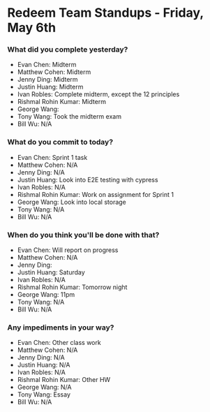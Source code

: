 # Redeem Team Standups - Friday, May 6th

### What did you complete yesterday?
- Evan Chen: Midterm
- Matthew Cohen: Midterm
- Jenny Ding: Midterm
- Justin Huang: Midterm
- Ivan Robles: Complete midterm, except the 12 principles
- Rishmal Rohin Kumar: Midterm
- George Wang: 
- Tony Wang: Took the midterm exam
- Bill Wu: N/A

### What do you commit to today?
- Evan Chen: Sprint 1 task
- Matthew Cohen: N/A
- Jenny Ding: N/A
- Justin Huang: Look into E2E testing with cypress
- Ivan Robles: N/A
- Rishmal Rohin Kumar: Work on assignment for Sprint 1
- George Wang: Look into local storage
- Tony Wang: N/A
- Bill Wu: N/A

### When do you think you'll be done with that?
- Evan Chen: Will report on progress
- Matthew Cohen: N/A
- Jenny Ding: 
- Justin Huang: Saturday
- Ivan Robles: N/A
- Rishmal Rohin Kumar: Tomorrow night
- George Wang: 11pm
- Tony Wang: N/A
- Bill Wu: N/A

### Any impediments in your way?
- Evan Chen: Other class work
- Matthew Cohen: N/A
- Jenny Ding: N/A
- Justin Huang: N/A
- Ivan Robles: N/A
- Rishmal Rohin Kumar: Other HW
- George Wang: N/A
- Tony Wang: Essay
- Bill Wu: N/A